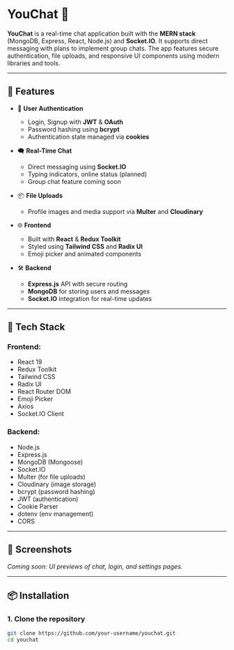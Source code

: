 # YouChat 💬

**YouChat** is a real-time chat application built with the **MERN stack** (MongoDB, Express, React, Node.js) and **Socket.IO**. It supports direct messaging with plans to implement group chats. The app features secure authentication, file uploads, and responsive UI components using modern libraries and tools.

---

## 🚀 Features

- 🔐 **User Authentication**
  - Login, Signup with **JWT** & **OAuth**
  - Password hashing using **bcrypt**
  - Authentication state managed via **cookies**

- 🗨️ **Real-Time Chat**
  - Direct messaging using **Socket.IO**
  - Typing indicators, online status (planned)
  - Group chat feature coming soon

- 📦 **File Uploads**
  - Profile images and media support via **Multer** and **Cloudinary**

- 🌐 **Frontend**
  - Built with **React** & **Redux Toolkit**
  - Styled using **Tailwind CSS** and **Radix UI**
  - Emoji picker and animated components

- 🛠️ **Backend**
  - **Express.js** API with secure routing
  - **MongoDB** for storing users and messages
  - **Socket.IO** integration for real-time updates

---

## 🧰 Tech Stack

### Frontend:
- React 19
- Redux Toolkit
- Tailwind CSS
- Radix UI
- React Router DOM
- Emoji Picker
- Axios
- Socket.IO Client

### Backend:
- Node.js
- Express.js
- MongoDB (Mongoose)
- Socket.IO
- Multer (for file uploads)
- Cloudinary (image storage)
- bcrypt (password hashing)
- JWT (authentication)
- Cookie Parser
- dotenv (env management)
- CORS

---

## 📸 Screenshots

*Coming soon: UI previews of chat, login, and settings pages.*

---

## 📦 Installation

### 1. Clone the repository
```bash
git clone https://github.com/your-username/youchat.git
cd youchat

